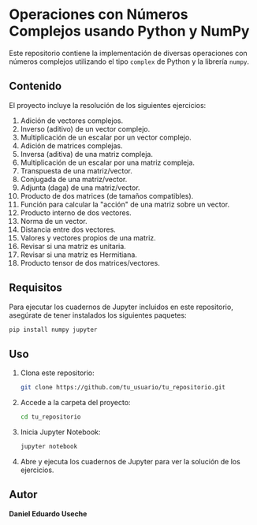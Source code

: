 # Operaciones con Números Complejos usando Python y NumPy

Este repositorio contiene la implementación de diversas operaciones con números complejos utilizando el tipo `complex` de Python y la librería `numpy`.

## Contenido
El proyecto incluye la resolución de los siguientes ejercicios:

1. Adición de vectores complejos.
2. Inverso (aditivo) de un vector complejo.
3. Multiplicación de un escalar por un vector complejo.
4. Adición de matrices complejas.
5. Inversa (aditiva) de una matriz compleja.
6. Multiplicación de un escalar por una matriz compleja.
7. Transpuesta de una matriz/vector.
8. Conjugada de una matriz/vector.
9. Adjunta (daga) de una matriz/vector.
10. Producto de dos matrices (de tamaños compatibles).
11. Función para calcular la "acción" de una matriz sobre un vector.
12. Producto interno de dos vectores.
13. Norma de un vector.
14. Distancia entre dos vectores.
15. Valores y vectores propios de una matriz.
16. Revisar si una matriz es unitaria.
17. Revisar si una matriz es Hermitiana.
18. Producto tensor de dos matrices/vectores.

## Requisitos
Para ejecutar los cuadernos de Jupyter incluidos en este repositorio, asegúrate de tener instalados los siguientes paquetes:

```bash
pip install numpy jupyter
```

## Uso
1. Clona este repositorio:
   ```bash
   git clone https://github.com/tu_usuario/tu_repositorio.git
   ```
2. Accede a la carpeta del proyecto:
   ```bash
   cd tu_repositorio
   ```
3. Inicia Jupyter Notebook:
   ```bash
   jupyter notebook
   ```
4. Abre y ejecuta los cuadernos de Jupyter para ver la solución de los ejercicios.

## Autor
**Daniel Eduardo Useche**



